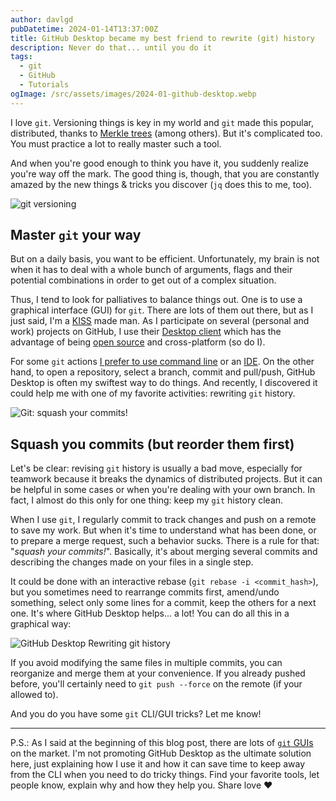 ```yaml
---
author: davlgd
pubDatetime: 2024-01-14T13:37:00Z
title: GitHub Desktop became my best friend to rewrite (git) history
description: Never do that... until you do it
tags:
  - git
  - GitHub
  - Tutorials
ogImage: /src/assets/images/2024-01-github-desktop.webp
---
```


I love `git`. Versioning things is key in my world and `git` made this popular, distributed, thanks to [Merkle trees](https://next.ink/4998/de-git-a-bitcoin-en-passant-par-ipfs-derriere-foret-decentralisation-arbres-merkle/) (among others). But it's complicated too. You must practice a lot to really master such a tool.

And when you're good enough to think you have it, you suddenly realize you're way off the mark. The good thing is, though, that you are constantly amazed by the new things & tricks you discover (`jq` does this to me, too).

![git versioning](/src/images/2024-01-git-versioning.webp)

## Master `git` your way

But on a daily basis, you want to be efficient. Unfortunately, my brain is not when it has to deal with a whole bunch of arguments, flags and their potential combinations in order to get out of a complex situation.

Thus, I tend to look for palliatives to balance things out. One is to use a graphical interface (GUI) for `git`. There are lots of them out there, but as I just said, I'm a [KISS](https://en.wikipedia.org/wiki/KISS_principle) made man. As I participate on several (personal and work) projects on GitHub, I use their [Desktop client](https://desktop.github.com/) which has the advantage of being [open source](https://github.com/desktop/desktop) and cross-platform (so do I).

For some `git` actions [I prefer to use command line](2023-12-github-gitlab-framagit) or an [IDE](https://en.wikipedia.org/wiki/Integrated_development_environment). On the other hand, to open a repository, select a branch, commit and pull/push, GitHub Desktop is often my swiftest way to do things. And recently, I discovered it could help me with one of my favorite activities: rewriting `git` history.

![Git: squash your commits!](/src/images/2024-01-git-squash.webp)

## Squash you commits (but reorder them first)

Let's be clear: revising `git` history is usually a bad move, especially for teamwork because it breaks the dynamics of distributed projects. But it can be helpful in some cases or when you're dealing with your own branch. In fact, I almost do this only for one thing: keep my `git` history clean.

When I use `git`, I regularly commit to track changes and push on a remote to save my work. But when it's time to understand what has been done, or to prepare a merge request, such a behavior sucks. There is a rule for that: "_squash your commits!_". Basically, it's about merging several commits and describing the changes made on your files in a single step.

It could be done with an interactive rebase (`git rebase -i <commit_hash>`), but you sometimes need to rearrange commits first, amend/undo something, select only some lines for a commit, keep the others for a next one. It's where GitHub Desktop helps... a lot! You can do all this in a graphical way:

![GitHub Desktop Rewriting git history](/src/images/2024-01-github-desktop-capture.webp)

If you avoid modifying the same files in multiple commits, you can reorganize and merge them at your convenience. If you already pushed before, you'll certainly need to `git push --force` on the remote (if your allowed to).

And you do you have some `git` CLI/GUI tricks? Let me know!

---

P.S.: As I said at the beginning of this blog post, there are lots of [`git` GUIs](https://alternativeto.net/software/github-desktop/) on the market. I'm not promoting GitHub Desktop as the ultimate solution here, just explaining how I use it and how it can save time to keep away from the CLI when you need to do tricky things. Find your favorite tools, let people know, explain why and how they help you. Share love ❤️
